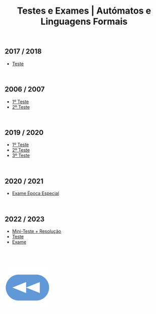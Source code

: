 <h1 align="center">Testes e Exames | Autómatos e Linguagens Formais</h1>

<br>

## 2017 / 2018
* [Teste](alf_teste-2007.pdf)

<br>

## 2006 / 2007
* [1º Teste](alf_1%C2%BA-teste_18.pdf)
* [2º Teste](alf_2%C2%BA-teste_18.pdf)

<br>

## 2019 / 2020
* [1º Teste](alf_1%C2%BA-teste_1920%2Bres.png)
* [2º Teste](alf-2%C2%BA-teste-1920%2Bres.png)
* [3º Teste](alf-3%C2%BA-teste-1920%2Bres.png)

<br>

## 2020 / 2021
* [Exame Época Especial](alf_exame-especial_2021.pdf)

<br>

## 2022 / 2023
* [Mini-Teste + Resolução](alf_min-teste_2223%2Bres.pdf)
* [Teste](alf_teste_2223.pdf)
* [Exame](alf_exame_2223.pdf)

<br><br>

[![retroceder](https://raw.githubusercontent.com/David81820/Recursos-LCC/main/Rewind.png)](https://david81820.github.io/Recursos-LCC/ALF)
